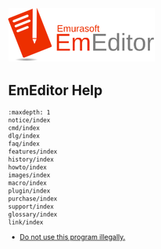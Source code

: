 [<img src="_static/logo-minified.svg" width="300">](https://www.emeditor.com/)

# EmEditor Help

```{toctree}
:maxdepth: 1
notice/index
cmd/index
dlg/index
faq/index
features/index
history/index
howto/index
images/index
macro/index
plugin/index
purchase/index
support/index
glossary/index
link/index
```

- [Do not use this program illegally.](notice/illegal_usage)
